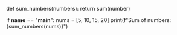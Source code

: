 def sum_numbers(numbers):
    return sum(number)

if __name__ == "__main__":
    nums = [5, 10, 15, 20]
    print(f"Sum of numbers: {sum_numbers(nums)}")

